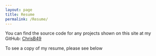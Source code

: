 ```yaml
---
layout: page
title: Resume
permalink: /Resume/
---
```

You can find the source code for any projects shown on this site at my GitHub: 
[ChrisB49](https://github.com/ChrisB49)

To see a copy of my resume, please see below 
<object data="{{ site.url }}/assets/Resume.pdf" width="600" height="800" type='application/pdf'></object>

